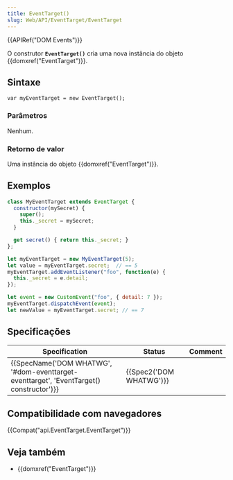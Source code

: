 ```yaml
---
title: EventTarget()
slug: Web/API/EventTarget/EventTarget
---
```


{{APIRef("DOM Events")}}

O construtor **`EventTarget()`** cria uma nova instância do objeto {{domxref("EventTarget")}}.

## Sintaxe

```
var myEventTarget = new EventTarget();
```

### Parâmetros

Nenhum.

### Retorno de valor

Uma instância do objeto {{domxref("EventTarget")}}.

## Exemplos

```js
class MyEventTarget extends EventTarget {
  constructor(mySecret) {
    super();
    this._secret = mySecret;
  }

  get secret() { return this._secret; }
};

let myEventTarget = new MyEventTarget(5);
let value = myEventTarget.secret;  // == 5
myEventTarget.addEventListener("foo", function(e) {
  this._secret = e.detail;
});

let event = new CustomEvent("foo", { detail: 7 });
myEventTarget.dispatchEvent(event);
let newValue = myEventTarget.secret; // == 7
```

## Specificações

| Specification                                                                                                        | Status                           | Comment |
| -------------------------------------------------------------------------------------------------------------------- | -------------------------------- | ------- |
| {{SpecName('DOM WHATWG', '#dom-eventtarget-eventtarget', 'EventTarget() constructor')}} | {{Spec2('DOM WHATWG')}} |         |

## Compatibilidade com navegadores

{{Compat("api.EventTarget.EventTarget")}}

## Veja também

- {{domxref("EventTarget")}}
